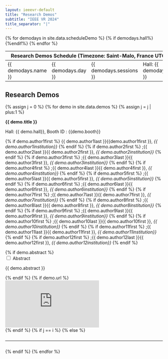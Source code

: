 ```yaml
---
layout: ieeevr-default
title: "Research Demos"
subtitle: "IEEE VR 2024"
title_separator: "|"
---
```


<!--<div>
    <table class="styled-table">
        <tr>
            <th colspan="2">Research Demos</th>
        </tr>        
        {% assign i = 0 %}
        {% for demo in site.data.demos %}
            {% assign i = i | plus:1 %}
            <tr>
                <td>
                    {% for a in site.data.awards %}  
                        {% if a.type == 'Demo' %}
                            {% if a.id == demo.id %}
                                {% if a.award == 'Best Demo' %}
                                    <a href="{{ "/awards/conference-awards" | relative_url }}#demo-best"><img src= "{{ "/assets/images/awards/best.png" | relative_url }}" title="Best Research Demo Award" alt="Best Research Demo Award"></a>
                                {% endif %}                                                    
                                {% if a.award == "Honorable Mention" %}
                                    <a href="{{ "/awards/conference-awards" | relative_url }}#demo-honorable"><img src= "{{ "/assets/images/awards/hm.png" | relative_url }}" title="Best Research Demo Honorable Mention" alt="Best Research Demo Honorable Mention"></a>
                                {% endif %}
                            {% endif %}
                        {% endif %}
                    {% endfor %}
                </td>
                <td class="medLarge"><a href="#{{ demo.id }}">{{ demo.title }} (ID:&nbsp;{{ demo.id }})</a></td>
            </tr>
        {% endfor %}
    </table>
</div>-->
<p>
    <table class="program-table">
        <thead>
            <tr>
                <th colspan="4">Research&nbsp;Demos&nbsp;Schedule (Timezone: Saint-Malo, France UTC+1)</th>
            </tr>
        </thead>
        <tbody> 
            {% for demodays in site.data.scheduleDemo %}
             <tr>
                <td> {{ demodays.name }}</td>
                <td> {{ demodays.day }}</td>
                <td> {{ demodays.sessions }}</td>
                {% if demodays.hall%} <td> Hall: {{ demodays.hall }}</td> {%endif%}
            </tr>     
            {% endfor %}       
        </tbody>
    </table>
</p>
<h2>Research Demos</h2>
<div>
    {% assign j = 0 %}
    {% for demo in site.data.demos %}
        {% assign j = j | plus:1 %}
        <!--{% for a in site.data.awards %}  
            {% if a.type == 'Demo' %}
                {% if a.id == demo.id %}
                    {% if a.award == 'Best Demo' %}
                        <div class="align-left"><a href="{{ "/awards/conference-awards" | relative_url }}#demo-best"><img src= "{{ "/assets/images/awards/best.png" | relative_url }}" title="Best Research Demo Award" alt="Best Research Demo Award"></a></div>
                    {% endif %}                                                    
                    {% if a.award == "Honorable Mention" %}
                        <div class="align-left"><a href="{{ "/awards/conference-awards" | relative_url }}#demo-honorable"><img src= "{{ "/assets/images/awards/hm.png" | relative_url }}" title="Best Research Demo Honorable Mention" alt="Best Research Demo Honorable Mention"></a></div>
                    {% endif %}
                {% endif %}
            {% endif %}
        {% endfor %}-->
        <p class="medLarge" id="{{ demo.id }}" style="margin-bottom: 0.3em;">
            <strong>{{ demo.title }} </strong><!--(ID:{{ demo.demoid }})-->
        </p>
        <p>
        Hall: {{ demo.hall}}, Booth ID : {{demo.booth}}
        </p>
        <p class="font_70" >                
            {% if demo.author1first %}                         
                <span class="bold">{{ demo.author1last }}{{demo.author1first }},</span> <i> {{ demo.author1institution}}</i>
            {% endif %}                
            {% if demo.author2first %}                         
                <span class="bold">;{{ demo.author2last }}{{ demo.author2first }},</span> <i> {{ demo.author2institution}}</i>
            {% endif %}           
            {% if demo.author3first %}                         
                <span class="bold">;{{ demo.author3last }}{{ demo.author3first }},</span> <i> {{ demo.author3institution}}</i>
            {% endif %}           
            {% if demo.author4first %}                         
                <span class="bold">;{{ demo.author4last }}{{ demo.author4first }},</span> <i> {{ demo.author4institution}}</i>
            {% endif %}           
            {% if demo.author5first %}                         
                <span class="bold">;{{ demo.author5last }}{{ demo.author5first }},</span> <i> {{ demo.author5institution}}</i>
            {% endif %}           
            {% if demo.author6first %}                         
                <span class="bold">;{{ demo.author6last }}{{ demo.author6first }},</span> <i> {{ demo.author6institution}}</i>
            {% endif %}           
            {% if demo.author7first %}                         
                <span class="bold">;{{ demo.author7last }}{{ demo.author7first }},</span> <i> {{ demo.author7institution}}</i>
            {% endif %}           
            {% if demo.author8first %}                         
                <span class="bold">;{{ demo.author8last }}{{ demo.author8first }},</span> <i> {{ demo.author8institution}}</i>
            {% endif %}           
            {% if demo.author9first %}                         
                <span class="bold">;{{ demo.author9last }}{{ demo.author9first }},</span> <i> {{ demo.author9institution}}</i>
            {% endif %}           
            {% if demo.author10first %}                         
                <span class="bold">;{{ demo.author10last }}{{ demo.author10first }},</span> <i> {{ demo.author10institution}}</i>
            {% endif %}           
            {% if demo.author11first %}                         
                <span class="bold">;{{ demo.author11last }}{{ demo.author11first }},</span> <i> {{ demo.author11institution}}</i>
            {% endif %}        
            {% if demo.author12first %}                         
                <span class="bold">;{{ demo.author12last }}{{ demo.author12first }},</span> <i> {{ demo.author12institution}}</i>
            {% endif %}  
        </p>
        {% if demo.abstract %}
            <div id="{{ demo.demoid }}" class="wrap-collabsible"> <input id="collapsible{{ demo.demoid }}" class="toggle" type="checkbox"> <label for="collapsible{{ demo.demoid }}" class="lbl-toggle">Abstract</label>
                <div class="collapsible-content">
                    <div class="content-inner">
                        <p>{{ demo.abstract }}</p>
                    </div>
                </div>
            </div>
        {% endif %}
        {% if demo.url %}
        <div class="video-container">
            <iframe src="https://www.youtube.com/embed/{{ demo.url }}" loading="lazy" frameborder="0" allow="accelerometer; autoplay; encrypted-media; gyroscope; picture-in-picture" allowfullscreen></iframe>
        </div>                          
        {% endif %}
        {% if j == i %}
        {% else %}
            <hr style="margin: 25px 0 25px 0;">
        {% endif %}
    {% endfor %}
</div>


